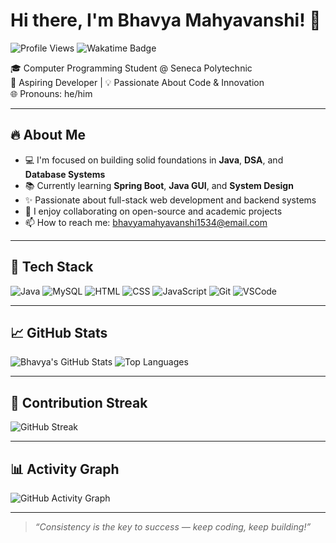 # Hi there, I'm Bhavya Mahyavanshi! 👋

![Profile Views](https://komarev.com/ghpvc/?username=Bhavya-mahyavanshi&color=brightgreen)
![Wakatime Badge](https://wakatime.com/badge/github/Bhavya-mahyavanshi/Bhavya-mahyavanshi.svg)

🎓 Computer Programming Student @ Seneca Polytechnic  
🚀 Aspiring Developer | 💡 Passionate About Code & Innovation  
🌐 Pronouns: he/him

---

## 🔥 About Me

- 💻 I'm focused on building solid foundations in **Java**, **DSA**, and **Database Systems**
- 📚 Currently learning **Spring Boot**, **Java GUI**, and **System Design**
- ✨ Passionate about full-stack web development and backend systems
- 🤝 I enjoy collaborating on open-source and academic projects
- 📫 How to reach me: [bhavyamahyavanshi1534@email.com](mailto:bhavyamahyavanshi1534@email.com)

---

## 🧰 Tech Stack

![Java](https://img.shields.io/badge/Java-ED8B00?style=flat&logo=java&logoColor=white)
![MySQL](https://img.shields.io/badge/MySQL-005C84?style=flat&logo=mysql&logoColor=white)
![HTML](https://img.shields.io/badge/HTML5-E34F26?style=flat&logo=html5&logoColor=white)
![CSS](https://img.shields.io/badge/CSS3-1572B6?style=flat&logo=css3&logoColor=white)
![JavaScript](https://img.shields.io/badge/JavaScript-F7DF1E?style=flat&logo=javascript&logoColor=black)
![Git](https://img.shields.io/badge/Git-F05032?style=flat&logo=git&logoColor=white)
![VSCode](https://img.shields.io/badge/VS%20Code-007ACC?style=flat&logo=visual-studio-code&logoColor=white)

---

## 📈 GitHub Stats

![Bhavya's GitHub Stats](https://github-readme-stats.vercel.app/api?username=Bhavya-mahyavanshi&show_icons=true&theme=tokyonight)
![Top Languages](https://github-readme-stats.vercel.app/api/top-langs/?username=Bhavya-mahyavanshi&layout=compact&theme=tokyonight)

---

## 🔄 Contribution Streak

![GitHub Streak](https://github-readme-streak-stats.herokuapp.com/?user=Bhavya-mahyavanshi&theme=tokyonight)

---

## 📊 Activity Graph

![GitHub Activity Graph](https://github-readme-activity-graph.vercel.app/graph?username=Bhavya-mahyavanshi&theme=github-compact)

---

> _“Consistency is the key to success — keep coding, keep building!”_
